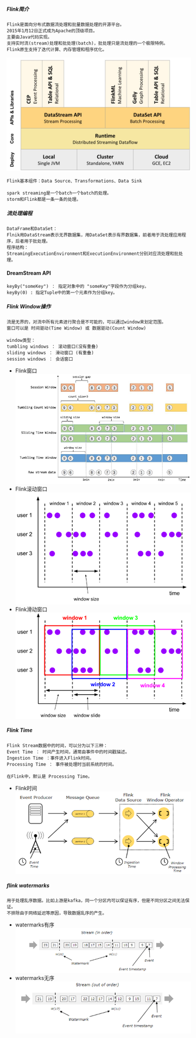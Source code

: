 
##### Flink简介
    Flink是面向分布式数据流处理和批量数据处理的开源平台。
    2015年1月12日正式成为Apache的顶级项目。
    主要由Java代码实现。
    支持实时流(stream)处理和批处理(batch)，批处理只是流处理的一个极限特例。
    Flink原生支持了迭代计算、内存管理和程序优化。
    
![Flink架构图](./doc/Flink架构图.jpg)

    Flink基本组件：Data Source、Transformations、Data Sink

    spark streaming是一个batch一个batch的处理。
    storm和Flink都是一条一条的处理。

##### 流处理编程
    DataFrame和DataSet：
    Flnik用DataStream表示无界数据集，用DataSet表示有界数据集，前者用于流处理应用程序，后者用于批处理。
    程序结构：
    StreamingExecutionEnvironment和ExecutionEnvironment分别对应流处理和批处理。
    
#### DreamStream API
    keyBy("someKey") ： 指定对象中的 "someKey"字段作为分组key。
    keyBy(0) : 指定Tuple中的第一个元素作为分组key。

##### Flink Window操作
    流是无界的，对流中所有元素进行聚合是不可能的，可以通过window来划定范围。
    窗口可以是 时间驱动(Time Window) 或 数据驱动(Count Window)
    
    window类型：
    tumbling windows ： 滚动窗口(没有重叠)
    sliding windows ： 滑动窗口 (有重叠)
    session windows ： 会话窗口

* Flink窗口
![Flink窗口](./doc/flink窗口.jpg)   
* Flink滚动窗口
![Flink滚动窗口](./doc/flink滚动窗口.png)   
* Flink滑动窗口 
![Flink滑动窗口](./doc/flink滑动窗口.png)   

##### Flink Time
    Flink Stream数据中的时间，可以分为以下三种：
    Event Time ： 时间产生时间，通常由事件中的时间戳描述。
    Ingestion Time ：事件进入Flink时间。
    Processing Time ： 事件被处理时当前系统的时间。 
    
    在Flink中，默认是 Processing Time。
* Flink时间      
![Flink时间](./doc/flink时间.png)      
    
##### flink watermarks
    用于处理乱序数据。比如上游是kafka，同一个分区内可以保证有序，但是不同分区之间无法保证。
    不排除由于网络延迟等原因，导致数据乱序的产生。
* watermarks有序     
![watermarks有序](./doc/watermarks有序.png)  
* watermarks无序
![watermarks无序](./doc/watermarks无序.png)     


